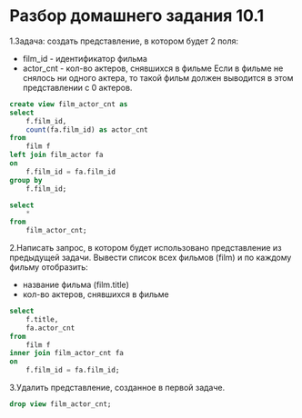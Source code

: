 # Разбор домашнего задания 10.1
1.Задача: создать представление, в котором будет 2 поля:
- film_id - идентификатор фильма
- actor_cnt - кол-во актеров, снявшихся в фильме
Если в фильме не снялось ни одного актера, то такой фильм должен выводится в этом представлении с 0 актеров.
```sql
create view film_actor_cnt as
select
	f.film_id,
	count(fa.film_id) as actor_cnt
from
	film f
left join film_actor fa 
on
	f.film_id = fa.film_id
group by
	f.film_id;
```
```sql
select
	*
from
	film_actor_cnt;
```
2.Написать запрос, в котором будет использовано представление из предыдущей задачи. Вывести список всех фильмов (film) и по каждому фильму отобразить:
- название фильма (film.title)
- кол-во актеров, снявшихся в фильме
```sql
select
	f.title,
	fa.actor_cnt
from
	film f
inner join film_actor_cnt fa
on
	f.film_id = fa.film_id;
```
3.Удалить представление, созданное в первой задаче.
```sql
drop view film_actor_cnt;
```


